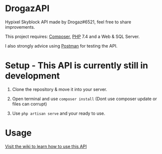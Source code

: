 # DrogazAPI
Hypixel Skyblock API made by Drogaz#6521, feel free to share improvements.

This project requires: [Composer](https://getcomposer.org/), [PHP](https://www.php.net/) 7.4 and a Web & SQL Server.

I also strongly advice using [Postman](https://www.postman.com/) for testing the API.

# Setup - This API is currently still in development


1. Clone the repository & move it into your server.

2. Open terminal and use ``composer install`` (Dont use composer update or files can corrupt)

3. Use ``php artisan serve`` and your ready to use.


# Usage

[Visit the wiki to learn how to use this API](https://github.com/DrogazDev/DrogazAPI/wiki)
